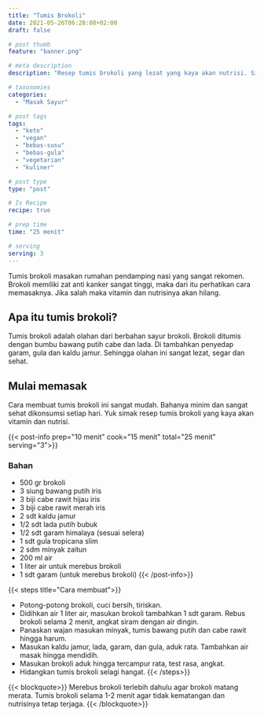 ```yaml
---
title: "Tumis Brokoli"
date: 2021-05-26T06:28:08+02:00
draft: false

# post thumb
feature: "banner.png"

# meta description
description: "Resep tumis brokoli yang lezat yang kaya akan nutrisi. Simak berbagai tipsnya disini cara menumis brokoli agar nutrisinya tetap terjaga."

# taxonomies
categories:
  - "Masak Sayur"

# post tags
tags:
  - "keto"
  - "vegan"
  - "bebas-susu"
  - "bebas-gula"
  - "vegetarian"
  - "kuliner"

# post type
type: "post"

# Is Recipe
recipe: true

# prep time
time: "25 menit"

# serving
serving: 3
---
```

Tumis brokoli masakan rumahan pendamping nasi yang sangat rekomen. Brokoli memiliki zat anti kanker sangat tinggi, maka dari itu perhatikan cara memasaknya. Jika salah maka vitamin dan nutrisinya akan hilang.

## Apa itu tumis brokoli?

Tumis brokoli adalah olahan dari berbahan sayur brokoli. Brokoli ditumis dengan bumbu bawang putih cabe dan lada. Di tambahkan penyedap garam, gula dan kaldu jamur. Sehingga olahan ini sangat lezat, segar dan sehat.

## Mulai memasak

Cara membuat tumis brokoli ini sangat mudah. Bahanya minim dan sangat sehat dikonsumsi setiap hari. Yuk simak resep tumis brokoli yang kaya akan vitamin dan nutrisi.

{{< post-info prep="10 menit" cook="15 menit" total="25 menit" serving="3">}}

### Bahan

-   500 gr brokoli
-   3 siung bawang putih iris
-   3 biji cabe rawit hijau iris
-   3 biji cabe rawit merah iris
-   2 sdt kaldu jamur
-   1/2 sdt lada putih bubuk
-   1/2 sdt garam himalaya (sesuai selera)
-   1 sdt gula tropicana slim
-   2 sdm minyak zaitun
-   200 ml air
-   1 liter air untuk merebus brokoli
-   1 sdt garam (untuk merebus brokoli)
{{< /post-info>}}

{{< steps title="Cara membuat">}}
-   Potong-potong brokoli, cuci bersih, tiriskan.
-   Didihkan air 1 liter air, masukan brokoli tambahkan 1 sdt garam. Rebus brokoli selama 2 menit, angkat siram dengan air dingin.
-   Panaskan wajan masukan minyak, tumis bawang putih dan cabe rawit hingga harum.
-   Masukan kaldu jamur, lada, garam, dan gula, aduk rata. Tambahkan air masak hingga mendidih.
-   Masukan brokoli aduk hingga tercampur rata, test rasa, angkat.
-   Hidangkan tumis brokoli selagi hangat.
{{< /steps>}}

{{< blockquote>}}
Merebus brokoli terlebih dahulu agar brokoli matang merata. Tumis brokoli selama 1-2 menit agar tidak kematangan dan nutrisinya tetap terjaga.
{{< /blockquote>}}
